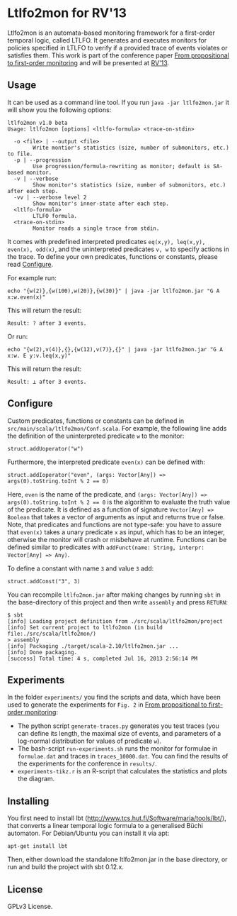 Ltlfo2mon for RV'13
===================

Ltlfo2mon is an automata-based monitoring framework for a first-order temporal logic, called LTLFO. It generates and executes monitors for policies specified in LTLFO to verify if a provided trace of events violates or satisfies them. This work is part of the conference paper [From propositional to first-order monitoring](http://kuester.multics.org/publications/RV13.pdf) and will be presented at [RV'13](http://rv2013.gforge.inria.fr/).

Usage
-----

It can be used as a command line tool. If you run `java -jar ltlfo2mon.jar` it will show you the following options:

```
ltlfo2mon v1.0 beta
Usage: ltlfo2mon [options] <ltlfo-formula> <trace-on-stdin>

  -o <file> | --output <file>
        Write montior's statistics (size, number of submonitors, etc.) to file.
  -p | --progression
        Use progression/formula-rewriting as monitor; default is SA-based monitor.
  -v | --verbose
        Show monitor's statistics (size, number of submonitors, etc.) after each step.
  -vv | --verbose level 2
        Show monitor's inner-state after each step.
  <ltlfo-formula>
        LTLFO formula.
  <trace-on-stdin>
        Monitor reads a single trace from stdin.
```

It comes with predefined interpreted predicates `eq(x,y), leq(x,y), even(x), odd(x)`, and the uninterpreted predicates `v, w` to specify actions in the trace. To define your own predicates, functions or constants, please read [Configure](#configure).

For example run:

```
echo "{w(2)},{w(100),w(20)},{w(30)}" | java -jar ltlfo2mon.jar "G A x:w.even(x)"
```

This will return the result:

```
Result: ? after 3 events.
```

Or run:

```
echo "{w(2),v(4)},{},{w(12),v(7)},{}" | java -jar ltlfo2mon.jar "G A x:w. E y:v.leq(x,y)"
```

This will return the result:

```
Result: ⊥ after 3 events.
```

Configure
---------

Custom predicates, functions or constants can be defined in `src/main/scala/ltlfo2mon/Conf.scala`. For example, the following line adds the definition of the uninterpreted predicate `w` to the monitor:

```
struct.addUoperator("w") 
```

Furthermore, the interpreted predicate `even(x)` can be defined with:

```
struct.addIoperator("even", (args: Vector[Any]) => args(0).toString.toInt % 2 == 0)
```

Here, `even` is the name of the predicate, and `(args: Vector[Any]) => args(0).toString.toInt % 2 == 0` is the algorithm to evaluate the truth value of the predicate. It is defined as a function of signature `Vector[Any] => Boolean` that takes a vector of arguments as input and returns true or false. Note, that predicates and functions are not type-safe: you have to assure that `even(x)` takes a unary predicate `x` as input, which has to be an integer, otherwise the monitor will crash or misbehave at runtime. Functions can be defined similar to predicates with `addFunct(name: String, interpr: Vector[Any] => Any)`.

To define a constant with name `3` and value `3` add:

```
struct.addConst("3", 3)
```

You can recompile `ltlfo2mon.jar` after making changes by running `sbt` in the base-directory of this project and then write `assembly` and press `RETURN`:

```
$ sbt
[info] Loading project definition from ./src/scala/ltlfo2mon/project
[info] Set current project to ltlfo2mon (in build file:./src/scala/ltlfo2mon/)
> assembly
[info] Packaging ./target/scala-2.10/ltlfo2mon.jar ...
[info] Done packaging.
[success] Total time: 4 s, completed Jul 16, 2013 2:56:14 PM
```

Experiments
----------

In the folder `experiments/` you find the scripts and data, which have been used to generate the experiments for `Fig. 2` in [From propositional to first-order monitoring](http://kuester.multics.org/publications/RV13.pdf):

- The python script `generate-traces.py` generates you test traces (you can define its length, the maximal size of events, and parameters of a log-normal distribution for values of predicate `w`).
- The bash-script `run-experiments.sh` runs the monitor for formulae in `formulae.dat` and traces in `traces_10000.dat`. You can find the results of the experiments for the conference in `results/`.
- `experiments-tikz.r` is an R-script that calculates the statistics and plots the diagram.

Installing
----------

You first need to install lbt (http://www.tcs.hut.fi/Software/maria/tools/lbt/), that converts a linear temporal logic formula to a generalised Büchi automaton. For Debian/Ubuntu you can install it via apt:

```
apt-get install lbt
```

Then, either download the standalone ltlfo2mon.jar in the base directory, or run and build the project with sbt 0.12.x. 

License
-------

GPLv3 License.
